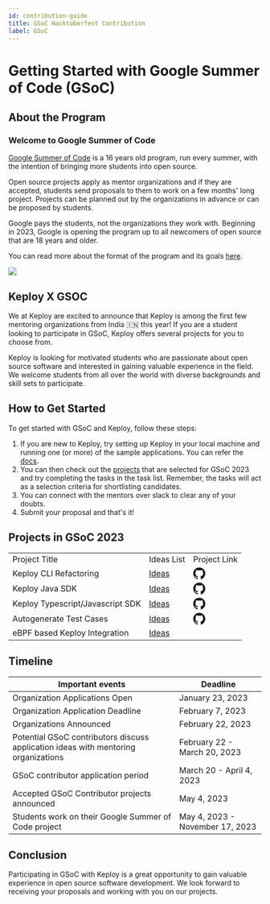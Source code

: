 ```yaml
---
id: contribution-guide
title: GSoC Hacktoberfest Contribution
label: GSoC
---
```


# Getting Started with Google Summer of Code (GSoC)

## About the Program

### Welcome to Google Summer of Code

[Google Summer of Code](https://summerofcode.withgoogle.com/) is a 16 years old program, run every summer, with the intention of bringing more students into open source.

Open source projects apply as mentor organizations and if they are accepted, students send proposals to them to work on a few months' long project. Projects can be planned out by the organizations in advance or can be proposed by students.

Google pays the students, not the organizations they work with. Beginning in 2023, Google is opening the program up to all newcomers of open source that are 18 years and older.

You can read more about the format of the program and its goals [here](https://google.github.io/gsocguides/mentor/).

<img src="/img/GSoC.png"/>

## Keploy X GSOC

We at Keploy are excited to announce that Keploy is among the first few mentoring organizations from India 🇮🇳 this year! If you are a student looking to participate in GSoC, Keploy offers several projects for you to choose from.

Keploy is looking for motivated students who are passionate about open source software and interested in gaining valuable experience in the field. We welcome students from all over the world with diverse backgrounds and skill sets to participate.

## How to Get Started

To get started with GSoC and Keploy, follow these steps:

1. If you are new to Keploy, try setting up Keploy in your local machine and running one (or more) of the sample applications. You can refer the [docs](#docs).
2. You can then check out the [projects](#projects) that are selected for GSoC 2023 and try completing the tasks in the task list. Remember, the tasks will act as a selection criteria for shortlisting candidates.
3. You can connect with the mentors over slack to clear any of your doubts.
4. Submit your proposal and that's it!

## Projects in GSoC 2023

<table>
  <tr>
    <td>Project Title</td>
    <td>Ideas List</td>
    <td>Project Link</td>
  </tr>
  <tr>
    <td>Keploy CLI Refactoring</td>
    <td><a href="https://github.com/keploy/gsoc/tree/main/2023#1-keploy-cli-refactoring" alt='Idea List'>Ideas</a></td>
    <td ><a style={{display:"flex",justifyContent:"center",alignItems:"center"}} href="https://github.com/keploy/keploy"  alt="project link">
    <svg xmlns="http://www.w3.org/2000/svg" viewBox="0 0 24 24" fill="currentColor" width="24px" height="24px">
        <path d="M12 .3c-6.63 0-12 5.37-12 12 0 5.3 3.438 9.8 8.205 11.385.6.11.82-.258.82-.577 0-.285-.01-1.04-.015-2.04-3.338.724-4.042-1.61-4.042-1.61-.546-1.387-1.333-1.758-1.333-1.758-1.09-.746.083-.73.083-.73 1.205.085 1.838 1.236 1.838 1.236 1.07 1.835 2.809 1.304 3.495.997.108-.776.417-1.305.76-1.605-2.665-.3-5.466-1.332-5.466-5.93 0-1.31.465-2.385 1.236-3.22-.135-.302-.54-1.523.105-3.176 0 0 1.005-.322 3.3 1.23.96-.267 1.98-.399 3-.405 1.02.006 2.04.138 3 .405 2.28-1.552 3.285-1.23 3.285-1.23.645 1.653.24 2.874.12 3.176.765.835 1.23 1.91 1.23 3.22 0 4.61-2.805 5.625-5.475 5.92.42.36.81 1.096.81 2.215 0 1.604-.015 2.894-.015 3.284 0 .315.21.688.825.576 4.77-1.585 8.205-6.086 8.205-11.385 0-6.63-5.37-12-12-12z"/>
</svg>
</a></td>
  </tr>
  <tr>
    <td>Keploy Java SDK</td>
    <td><a href="https://github.com/keploy/gsoc/tree/main/2023#2-keploy-java-sdk" alt="Ideas Lst">Ideas</a></td>
    <td><a style={{display:"flex",justifyContent:"center",alignItems:"center"}} href="https://github.com/keploy/java-sdk"  alt="project link">
       <svg xmlns="http://www.w3.org/2000/svg" viewBox="0 0 24 24" fill="currentColor" width="24px" height="24px">
        <path d="M12 .3c-6.63 0-12 5.37-12 12 0 5.3 3.438 9.8 8.205 11.385.6.11.82-.258.82-.577 0-.285-.01-1.04-.015-2.04-3.338.724-4.042-1.61-4.042-1.61-.546-1.387-1.333-1.758-1.333-1.758-1.09-.746.083-.73.083-.73 1.205.085 1.838 1.236 1.838 1.236 1.07 1.835 2.809 1.304 3.495.997.108-.776.417-1.305.76-1.605-2.665-.3-5.466-1.332-5.466-5.93 0-1.31.465-2.385 1.236-3.22-.135-.302-.54-1.523.105-3.176 0 0 1.005-.322 3.3 1.23.96-.267 1.98-.399 3-.405 1.02.006 2.04.138 3 .405 2.28-1.552 3.285-1.23 3.285-1.23.645 1.653.24 2.874.12 3.176.765.835 1.23 1.91 1.23 3.22 0 4.61-2.805 5.625-5.475 5.92.42.36.81 1.096.81 2.215 0 1.604-.015 2.894-.015 3.284 0 .315.21.688.825.576 4.77-1.585 8.205-6.086 8.205-11.385 0-6.63-5.37-12-12-12z"/>
</svg> 
    </a></td>
  </tr>
  <tr>
    <td>Keploy Typescript/Javascript SDK</td>
    <td><a href="https://github.com/keploy/gsoc/tree/main/2023#3-keploy-typescriptjavascript-sdk" alt="Ideas Lst">Ideas</a></td>
    <td><a style={{display:"flex",justifyContent:"center",alignItems:"center"}} href="https://github.com/keploy/typescript-sdk"  alt="project link">
        <svg xmlns="http://www.w3.org/2000/svg" viewBox="0 0 24 24" fill="currentColor" width="24px" height="24px">
        <path d="M12 .3c-6.63 0-12 5.37-12 12 0 5.3 3.438 9.8 8.205 11.385.6.11.82-.258.82-.577 0-.285-.01-1.04-.015-2.04-3.338.724-4.042-1.61-4.042-1.61-.546-1.387-1.333-1.758-1.333-1.758-1.09-.746.083-.73.083-.73 1.205.085 1.838 1.236 1.838 1.236 1.07 1.835 2.809 1.304 3.495.997.108-.776.417-1.305.76-1.605-2.665-.3-5.466-1.332-5.466-5.93 0-1.31.465-2.385 1.236-3.22-.135-.302-.54-1.523.105-3.176 0 0 1.005-.322 3.3 1.23.96-.267 1.98-.399 3-.405 1.02.006 2.04.138 3 .405 2.28-1.552 3.285-1.23 3.285-1.23.645 1.653.24 2.874.12 3.176.765.835 1.23 1.91 1.23 3.22 0 4.61-2.805 5.625-5.475 5.92.42.36.81 1.096.81 2.215 0 1.604-.015 2.894-.015 3.284 0 .315.21.688.825.576 4.77-1.585 8.205-6.086 8.205-11.385 0-6.63-5.37-12-12-12z"/>
</svg>
    </a></td>
  </tr>
  <tr>
    <td>Autogenerate Test Cases</td>
    <td><a href="https://github.com/keploy/gsoc/tree/main/2023#3-keploy-typescriptjavascript-sdk" alt="Ideas Lst">Ideas</a></td>
    <td><a style={{display:"flex",justifyContent:"center",alignItems:"center"}} href="https://github.com/keploy/keploy/issues/24"  alt="project link">
        <svg xmlns="http://www.w3.org/2000/svg" viewBox="0 0 24 24" fill="currentColor" width="24px" height="24px">
        <path d="M12 .3c-6.63 0-12 5.37-12 12 0 5.3 3.438 9.8 8.205 11.385.6.11.82-.258.82-.577 0-.285-.01-1.04-.015-2.04-3.338.724-4.042-1.61-4.042-1.61-.546-1.387-1.333-1.758-1.333-1.758-1.09-.746.083-.73.083-.73 1.205.085 1.838 1.236 1.838 1.236 1.07 1.835 2.809 1.304 3.495.997.108-.776.417-1.305.76-1.605-2.665-.3-5.466-1.332-5.466-5.93 0-1.31.465-2.385 1.236-3.22-.135-.302-.54-1.523.105-3.176 0 0 1.005-.322 3.3 1.23.96-.267 1.98-.399 3-.405 1.02.006 2.04.138 3 .405 2.28-1.552 3.285-1.23 3.285-1.23.645 1.653.24 2.874.12 3.176.765.835 1.23 1.91 1.23 3.22 0 4.61-2.805 5.625-5.475 5.92.42.36.81 1.096.81 2.215 0 1.604-.015 2.894-.015 3.284 0 .315.21.688.825.576 4.77-1.585 8.205-6.086 8.205-11.385 0-6.63-5.37-12-12-12z"/>
</svg></a></td>
  </tr>
    <tr>
    <td>eBPF based Keploy Integration</td>
    <td><a href="https://github.com/keploy/gsoc/tree/main/2023#5-ebpf-based-keploy-integration" alt="Ideas Lst">Ideas</a></td>
    <td><a style={{display:"flex",justifyContent:"center",alignItems:"center"}} href=""  alt="project link">
    </a></td>
  </tr>
</table>

<!-- ## Code Contribution Guidelines

When contributing to a Keploy project, please follow these guidelines:

- Fork the repository and create a new branch for your work.
- Write clear and concise commit messages.
- Follow the project's coding style and conventions.
- Write tests for your code and ensure they pass.
- Create a pull request and describe your changes in detail.

## Non-Code Contribution Guidelines

Non-code contributions to a Keploy project are also valuable. Some examples of non-code contributions include:

- Documentation: improving project documentation or writing new documentation.
- Translation: translating project documentation or software into a different language.
- Outreach: helping to promote the project to a wider audience.
- Design: creating logos, icons, or other design elements for the project.

If you are interested in making a non-code contribution to a Keploy project, please reach out to the project mentors to discuss how you can best contribute. -->

## Timeline

| Important events                                                                   | Deadline                        |
| ---------------------------------------------------------------------------------- | ------------------------------- |
| Organization Applications Open                                                     | January 23, 2023                |
| Organization Application Deadline                                                  | February 7, 2023                |
| Organizations Announced                                                            | February 22, 2023               |
| Potential GSoC contributors discuss application ideas with mentoring organizations | February 22 - March 20, 2023    |
| GSoC contributor application period                                                | March 20 - April 4, 2023        |
| Accepted GSoC Contributor projects announced                                       | May 4, 2023                     |
| Students work on their Google Summer of Code project                               | May 4, 2023 - November 17, 2023 |

## Conclusion

Participating in GSoC with Keploy is a great opportunity to gain valuable experience in open source software development. We look forward to receiving your proposals and working with you on our projects.
